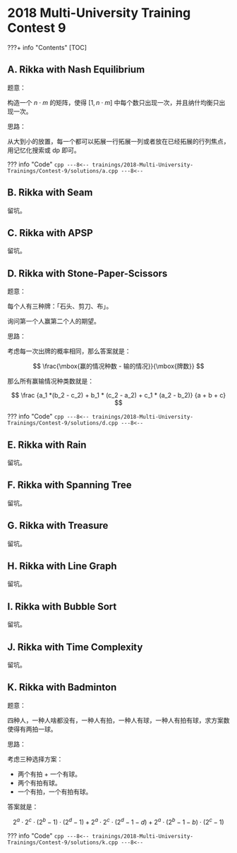 # 2018 Multi-University Training Contest 9

???+ info "Contents"
    [TOC]

## A. Rikka with Nash Equilibrium

题意：

构造一个 $n \cdot m$ 的矩阵，使得 $[1, n \cdot m]$ 中每个数只出现一次，并且纳什均衡只出现一次。

思路：

从大到小的放置，每一个都可以拓展一行拓展一列或者放在已经拓展的行列焦点，用记忆化搜索或 dp 即可。

??? info "Code"
    ```cpp
    ---8<--
    trainings/2018-Multi-University-Trainings/Contest-9/solutions/a.cpp
    ---8<--
    ```

## B. Rikka with Seam

留坑。

## C. Rikka with APSP

留坑。

## D. Rikka with Stone-Paper-Scissors

题意：

每个人有三种牌：「石头、剪刀、布」。

询问第一个人赢第二个人的期望。

思路：

考虑每一次出牌的概率相同，那么答案就是：

$$
\frac{\mbox{赢的情况种数 - 输的情况}}{\mbox{牌数}}
$$

那么所有赢输情况种类数就是：

$$
\frac {a_1 *(b_2 - c_2) + b_1 * (c_2 - a_2) + c_1 * (a_2 - b_2)} {a + b + c}
$$

??? info "Code"
    ```cpp
    ---8<--
    trainings/2018-Multi-University-Trainings/Contest-9/solutions/d.cpp
    ---8<--
    ```

## E. Rikka with Rain

留坑。

## F. Rikka with Spanning Tree

留坑。

## G. Rikka with Treasure

留坑。

## H. Rikka with Line Graph

留坑。

## I. Rikka with Bubble Sort

留坑。

## J. Rikka with Time Complexity

留坑。

## K. Rikka with Badminton

题意：

四种人，一种人啥都没有，一种人有拍，一种人有球，一种人有拍有球，求方案数使得有两拍一球。

思路：

考虑三种选择方案：

* 两个有拍 + 一个有球。
* 两个有拍有球。
* 一个有拍，一个有拍有球。

答案就是：

$$
2^a \cdot 2^c \cdot (2^b - 1) \cdot (2^d - 1) + 2^a \cdot 2^c \cdot (2^d - 1 - d) + 2^a \cdot (2^b - 1 - b) \cdot (2^c - 1)
$$

??? info "Code"
    ```cpp
    ---8<--
    trainings/2018-Multi-University-Trainings/Contest-9/solutions/k.cpp
    ---8<--
    ```
